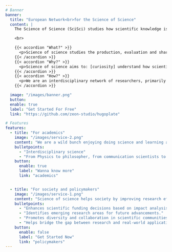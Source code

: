 ```yaml
---
# Banner
banner:
  title: "European Network<br>for the Science of Science"
  content: | 
    The Science of Science (SciSci) studies how scientific knowledge is created, shared, and advanced using evidence-driven insights. 

    <br>

    {{< accordion "What?" >}}
      <p>Science of science studies the production, evaluation and sharing of knowledge in a scientific context. Its scope ranges from micro (researcher) through meseo (institution) to macro (system) levels. Studying science in this way can also look outwards to its relations with society and policy. Science itself is complex and multifaceted, so it is studied by numerous fields and from several points of view.</p>
    {{< /accordion >}}
    {{< accordion "Why?" >}}
      <p>Science of science aims to: [curiosity] understand how scientific knowledge is produced. [policy oriented] inform paths to improve the production of scientific knowledge. [society oriented] attend the needs for scientific knowledge from society (science itself, industry, government and the general public).</p>
    {{< /accordion >}}
    {{< accordion "How?" >}}
      <p>We are an interdisciplinary network of researchers, primarily active in Europe. We are an open community---a way to connect with diverse interested parties---rather than xxxdisciplinexxx.</p>
    {{< /accordion >}}

  image: "/images/banner.png"
  button:
  enable: true
  label: "Get Started For Free"
  link: "https://github.com/zeon-studio/hugoplate"

# Features
features:
  - title: "For academics"
    image: "/images/service-2.png"
    content: "We are a wild bunch enjoying doing science and learning about how science works. If you are interested in this and want to share your ideas with us, please join us!"
    bulletpoints:
      - "Interdisciplinary science"
      - "From Physics to philosopher, from communication scientists to : every one is welcome"
    button:
      enable: true
      label: "Wanna know more"
      link: "academics"


  - title: "For society and policymakers"
    image: "/images/service-1.png"
    content: "Science of science helps society by improving research efficiency and fostering innovation through data-driven insights. It enables better policymaking by identifying trends in scientific progress and collaboration."
    bulletpoints:
      - "Enhances scientific funding decisions based on impact analysis."
      - "Identifies emerging research areas for future advancements."
      - "Promotes diversity and collaboration in scientific communities."
      - "Helps bridge the gap between research and real-world applications."
    button:
      enable: false
      label: "Get Started Now"
      link: "policymakers"
---
```

